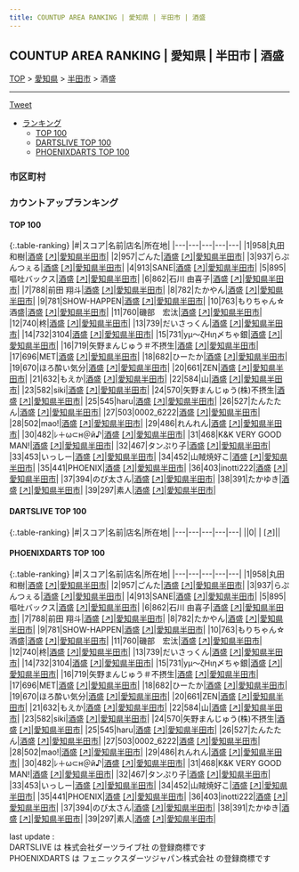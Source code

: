 ```yaml
---
title: COUNTUP AREA RANKING | 愛知県 | 半田市 | 酒盛
---
```

## COUNTUP AREA RANKING | 愛知県 | 半田市 | 酒盛

[TOP](/darts/rank/) > [愛知県](/darts/rank/愛知県/) > [半田市](/darts/rank/愛知県/半田市/) > 酒盛

___

<a href="https://twitter.com/share?ref_src=twsrc%5Etfw" data-text="COUNTUP AREA RANKING | 愛知県半田市酒盛" class="twitter-share-button" data-hashtags="DARTSLIVE,PHOENIXDARTS,darts,ダーツ" data-show-count="false">Tweet</a>

* [ランキング](#カウントアップランキング)
    * [TOP 100](#top-100)
    * [DARTSLIVE TOP 100](#dartslive-top-100)
    * [PHOENIXDARTS TOP 100](#phoenixdarts-top-100)

### 市区町村

<ul>

</ul>

### カウントアップランキング

#### TOP 100



{:.table-ranking}
|#|スコア|名前|店名|所在地|
|---|---|---|---|---|
|1|958|<span class="rank-name-pd">丸田　和樹</span>|<a href="/darts/rank/shops/88558.html">酒盛</a> <a href="https://vs.phoenixdarts.com/jp/shop/shopDetailInfo/s_88558?s_seq=88558">[↗]</a>|<a href="/darts/rank/愛知県/半田市">愛知県半田市</a>|
|2|957|<span class="rank-name-pd">ごんた</span>|<a href="/darts/rank/shops/88558.html">酒盛</a> <a href="https://vs.phoenixdarts.com/jp/shop/shopDetailInfo/s_88558?s_seq=88558">[↗]</a>|<a href="/darts/rank/愛知県/半田市">愛知県半田市</a>|
|3|937|<span class="rank-name-pd">らぷんつぇる</span>|<a href="/darts/rank/shops/88558.html">酒盛</a> <a href="https://vs.phoenixdarts.com/jp/shop/shopDetailInfo/s_88558?s_seq=88558">[↗]</a>|<a href="/darts/rank/愛知県/半田市">愛知県半田市</a>|
|4|913|<span class="rank-name-pd">SANE</span>|<a href="/darts/rank/shops/88558.html">酒盛</a> <a href="https://vs.phoenixdarts.com/jp/shop/shopDetailInfo/s_88558?s_seq=88558">[↗]</a>|<a href="/darts/rank/愛知県/半田市">愛知県半田市</a>|
|5|895|<span class="rank-name-pd">嘔吐バックス</span>|<a href="/darts/rank/shops/88558.html">酒盛</a> <a href="https://vs.phoenixdarts.com/jp/shop/shopDetailInfo/s_88558?s_seq=88558">[↗]</a>|<a href="/darts/rank/愛知県/半田市">愛知県半田市</a>|
|6|862|<span class="rank-name-pd">石川 由喜子</span>|<a href="/darts/rank/shops/88558.html">酒盛</a> <a href="https://vs.phoenixdarts.com/jp/shop/shopDetailInfo/s_88558?s_seq=88558">[↗]</a>|<a href="/darts/rank/愛知県/半田市">愛知県半田市</a>|
|7|788|<span class="rank-name-pd"><span class="pro-icon-pd"></span>前田 翔斗</span>|<a href="/darts/rank/shops/88558.html">酒盛</a> <a href="https://vs.phoenixdarts.com/jp/shop/shopDetailInfo/s_88558?s_seq=88558">[↗]</a>|<a href="/darts/rank/愛知県/半田市">愛知県半田市</a>|
|8|782|<span class="rank-name-pd">たかやん</span>|<a href="/darts/rank/shops/88558.html">酒盛</a> <a href="https://vs.phoenixdarts.com/jp/shop/shopDetailInfo/s_88558?s_seq=88558">[↗]</a>|<a href="/darts/rank/愛知県/半田市">愛知県半田市</a>|
|9|781|<span class="rank-name-pd">SHOW-HAPPEN</span>|<a href="/darts/rank/shops/88558.html">酒盛</a> <a href="https://vs.phoenixdarts.com/jp/shop/shopDetailInfo/s_88558?s_seq=88558">[↗]</a>|<a href="/darts/rank/愛知県/半田市">愛知県半田市</a>|
|10|763|<span class="rank-name-pd">もりちゃん☆酒盛</span>|<a href="/darts/rank/shops/88558.html">酒盛</a> <a href="https://vs.phoenixdarts.com/jp/shop/shopDetailInfo/s_88558?s_seq=88558">[↗]</a>|<a href="/darts/rank/愛知県/半田市">愛知県半田市</a>|
|11|760|<span class="rank-name-pd">磯部　宏汰</span>|<a href="/darts/rank/shops/88558.html">酒盛</a> <a href="https://vs.phoenixdarts.com/jp/shop/shopDetailInfo/s_88558?s_seq=88558">[↗]</a>|<a href="/darts/rank/愛知県/半田市">愛知県半田市</a>|
|12|740|<span class="rank-name-pd">柊</span>|<a href="/darts/rank/shops/88558.html">酒盛</a> <a href="https://vs.phoenixdarts.com/jp/shop/shopDetailInfo/s_88558?s_seq=88558">[↗]</a>|<a href="/darts/rank/愛知県/半田市">愛知県半田市</a>|
|13|739|<span class="rank-name-pd">だいさっくん</span>|<a href="/darts/rank/shops/88558.html">酒盛</a> <a href="https://vs.phoenixdarts.com/jp/shop/shopDetailInfo/s_88558?s_seq=88558">[↗]</a>|<a href="/darts/rank/愛知県/半田市">愛知県半田市</a>|
|14|732|<span class="rank-name-pd">3104</span>|<a href="/darts/rank/shops/88558.html">酒盛</a> <a href="https://vs.phoenixdarts.com/jp/shop/shopDetailInfo/s_88558?s_seq=88558">[↗]</a>|<a href="/darts/rank/愛知県/半田市">愛知県半田市</a>|
|15|731|<span class="rank-name-pd">уμ～ζΗιη〆ちゃ銀</span>|<a href="/darts/rank/shops/88558.html">酒盛</a> <a href="https://vs.phoenixdarts.com/jp/shop/shopDetailInfo/s_88558?s_seq=88558">[↗]</a>|<a href="/darts/rank/愛知県/半田市">愛知県半田市</a>|
|16|719|<span class="rank-name-pd">矢野まんじゅう＃不摂生</span>|<a href="/darts/rank/shops/88558.html">酒盛</a> <a href="https://vs.phoenixdarts.com/jp/shop/shopDetailInfo/s_88558?s_seq=88558">[↗]</a>|<a href="/darts/rank/愛知県/半田市">愛知県半田市</a>|
|17|696|<span class="rank-name-pd">MET</span>|<a href="/darts/rank/shops/88558.html">酒盛</a> <a href="https://vs.phoenixdarts.com/jp/shop/shopDetailInfo/s_88558?s_seq=88558">[↗]</a>|<a href="/darts/rank/愛知県/半田市">愛知県半田市</a>|
|18|682|<span class="rank-name-pd">ひーたか</span>|<a href="/darts/rank/shops/88558.html">酒盛</a> <a href="https://vs.phoenixdarts.com/jp/shop/shopDetailInfo/s_88558?s_seq=88558">[↗]</a>|<a href="/darts/rank/愛知県/半田市">愛知県半田市</a>|
|19|670|<span class="rank-name-pd">ほろ酔い気分</span>|<a href="/darts/rank/shops/88558.html">酒盛</a> <a href="https://vs.phoenixdarts.com/jp/shop/shopDetailInfo/s_88558?s_seq=88558">[↗]</a>|<a href="/darts/rank/愛知県/半田市">愛知県半田市</a>|
|20|661|<span class="rank-name-pd">ZEN</span>|<a href="/darts/rank/shops/88558.html">酒盛</a> <a href="https://vs.phoenixdarts.com/jp/shop/shopDetailInfo/s_88558?s_seq=88558">[↗]</a>|<a href="/darts/rank/愛知県/半田市">愛知県半田市</a>|
|21|632|<span class="rank-name-pd">もえか</span>|<a href="/darts/rank/shops/88558.html">酒盛</a> <a href="https://vs.phoenixdarts.com/jp/shop/shopDetailInfo/s_88558?s_seq=88558">[↗]</a>|<a href="/darts/rank/愛知県/半田市">愛知県半田市</a>|
|22|584|<span class="rank-name-pd">山</span>|<a href="/darts/rank/shops/88558.html">酒盛</a> <a href="https://vs.phoenixdarts.com/jp/shop/shopDetailInfo/s_88558?s_seq=88558">[↗]</a>|<a href="/darts/rank/愛知県/半田市">愛知県半田市</a>|
|23|582|<span class="rank-name-pd">siki</span>|<a href="/darts/rank/shops/88558.html">酒盛</a> <a href="https://vs.phoenixdarts.com/jp/shop/shopDetailInfo/s_88558?s_seq=88558">[↗]</a>|<a href="/darts/rank/愛知県/半田市">愛知県半田市</a>|
|24|570|<span class="rank-name-pd">矢野まんじゅう(株)不摂生</span>|<a href="/darts/rank/shops/88558.html">酒盛</a> <a href="https://vs.phoenixdarts.com/jp/shop/shopDetailInfo/s_88558?s_seq=88558">[↗]</a>|<a href="/darts/rank/愛知県/半田市">愛知県半田市</a>|
|25|545|<span class="rank-name-pd">haru</span>|<a href="/darts/rank/shops/88558.html">酒盛</a> <a href="https://vs.phoenixdarts.com/jp/shop/shopDetailInfo/s_88558?s_seq=88558">[↗]</a>|<a href="/darts/rank/愛知県/半田市">愛知県半田市</a>|
|26|527|<span class="rank-name-pd">たんたたん</span>|<a href="/darts/rank/shops/88558.html">酒盛</a> <a href="https://vs.phoenixdarts.com/jp/shop/shopDetailInfo/s_88558?s_seq=88558">[↗]</a>|<a href="/darts/rank/愛知県/半田市">愛知県半田市</a>|
|27|503|<span class="rank-name-pd">0002_6222</span>|<a href="/darts/rank/shops/88558.html">酒盛</a> <a href="https://vs.phoenixdarts.com/jp/shop/shopDetailInfo/s_88558?s_seq=88558">[↗]</a>|<a href="/darts/rank/愛知県/半田市">愛知県半田市</a>|
|28|502|<span class="rank-name-pd">mao!</span>|<a href="/darts/rank/shops/88558.html">酒盛</a> <a href="https://vs.phoenixdarts.com/jp/shop/shopDetailInfo/s_88558?s_seq=88558">[↗]</a>|<a href="/darts/rank/愛知県/半田市">愛知県半田市</a>|
|29|486|<span class="rank-name-pd">れんれん</span>|<a href="/darts/rank/shops/88558.html">酒盛</a> <a href="https://vs.phoenixdarts.com/jp/shop/shopDetailInfo/s_88558?s_seq=88558">[↗]</a>|<a href="/darts/rank/愛知県/半田市">愛知県半田市</a>|
|30|482|<span class="rank-name-pd">ﾚ＋ω⊂н＠й♪</span>|<a href="/darts/rank/shops/88558.html">酒盛</a> <a href="https://vs.phoenixdarts.com/jp/shop/shopDetailInfo/s_88558?s_seq=88558">[↗]</a>|<a href="/darts/rank/愛知県/半田市">愛知県半田市</a>|
|31|468|<span class="rank-name-pd">K&amp;K VERY GOOD MAN!</span>|<a href="/darts/rank/shops/88558.html">酒盛</a> <a href="https://vs.phoenixdarts.com/jp/shop/shopDetailInfo/s_88558?s_seq=88558">[↗]</a>|<a href="/darts/rank/愛知県/半田市">愛知県半田市</a>|
|32|467|<span class="rank-name-pd">タンぷり子</span>|<a href="/darts/rank/shops/88558.html">酒盛</a> <a href="https://vs.phoenixdarts.com/jp/shop/shopDetailInfo/s_88558?s_seq=88558">[↗]</a>|<a href="/darts/rank/愛知県/半田市">愛知県半田市</a>|
|33|453|<span class="rank-name-pd">いっしー</span>|<a href="/darts/rank/shops/88558.html">酒盛</a> <a href="https://vs.phoenixdarts.com/jp/shop/shopDetailInfo/s_88558?s_seq=88558">[↗]</a>|<a href="/darts/rank/愛知県/半田市">愛知県半田市</a>|
|34|452|<span class="rank-name-pd">山賊焼好こ</span>|<a href="/darts/rank/shops/88558.html">酒盛</a> <a href="https://vs.phoenixdarts.com/jp/shop/shopDetailInfo/s_88558?s_seq=88558">[↗]</a>|<a href="/darts/rank/愛知県/半田市">愛知県半田市</a>|
|35|441|<span class="rank-name-pd">PHOENIX</span>|<a href="/darts/rank/shops/88558.html">酒盛</a> <a href="https://vs.phoenixdarts.com/jp/shop/shopDetailInfo/s_88558?s_seq=88558">[↗]</a>|<a href="/darts/rank/愛知県/半田市">愛知県半田市</a>|
|36|403|<span class="rank-name-pd">inotti222</span>|<a href="/darts/rank/shops/88558.html">酒盛</a> <a href="https://vs.phoenixdarts.com/jp/shop/shopDetailInfo/s_88558?s_seq=88558">[↗]</a>|<a href="/darts/rank/愛知県/半田市">愛知県半田市</a>|
|37|394|<span class="rank-name-pd">のび太さん</span>|<a href="/darts/rank/shops/88558.html">酒盛</a> <a href="https://vs.phoenixdarts.com/jp/shop/shopDetailInfo/s_88558?s_seq=88558">[↗]</a>|<a href="/darts/rank/愛知県/半田市">愛知県半田市</a>|
|38|391|<span class="rank-name-pd">たかゆき</span>|<a href="/darts/rank/shops/88558.html">酒盛</a> <a href="https://vs.phoenixdarts.com/jp/shop/shopDetailInfo/s_88558?s_seq=88558">[↗]</a>|<a href="/darts/rank/愛知県/半田市">愛知県半田市</a>|
|39|297|<span class="rank-name-pd">素人</span>|<a href="/darts/rank/shops/88558.html">酒盛</a> <a href="https://vs.phoenixdarts.com/jp/shop/shopDetailInfo/s_88558?s_seq=88558">[↗]</a>|<a href="/darts/rank/愛知県/半田市">愛知県半田市</a>|


#### DARTSLIVE TOP 100



{:.table-ranking}
|#|スコア|名前|店名|所在地|
|---|---|---|---|---|
||0|<span class="rank-name-dl"> </span>|<a href="/darts/rank/shops/.html"></a> <a href="">[↗]</a>|<a href="/darts/rank//"></a>|


#### PHOENIXDARTS TOP 100



{:.table-ranking}
|#|スコア|名前|店名|所在地|
|---|---|---|---|---|
|1|958|<span class="rank-name-pd">丸田　和樹</span>|<a href="/darts/rank/shops/88558.html">酒盛</a> <a href="https://vs.phoenixdarts.com/jp/shop/shopDetailInfo/s_88558?s_seq=88558">[↗]</a>|<a href="/darts/rank/愛知県/半田市">愛知県半田市</a>|
|2|957|<span class="rank-name-pd">ごんた</span>|<a href="/darts/rank/shops/88558.html">酒盛</a> <a href="https://vs.phoenixdarts.com/jp/shop/shopDetailInfo/s_88558?s_seq=88558">[↗]</a>|<a href="/darts/rank/愛知県/半田市">愛知県半田市</a>|
|3|937|<span class="rank-name-pd">らぷんつぇる</span>|<a href="/darts/rank/shops/88558.html">酒盛</a> <a href="https://vs.phoenixdarts.com/jp/shop/shopDetailInfo/s_88558?s_seq=88558">[↗]</a>|<a href="/darts/rank/愛知県/半田市">愛知県半田市</a>|
|4|913|<span class="rank-name-pd">SANE</span>|<a href="/darts/rank/shops/88558.html">酒盛</a> <a href="https://vs.phoenixdarts.com/jp/shop/shopDetailInfo/s_88558?s_seq=88558">[↗]</a>|<a href="/darts/rank/愛知県/半田市">愛知県半田市</a>|
|5|895|<span class="rank-name-pd">嘔吐バックス</span>|<a href="/darts/rank/shops/88558.html">酒盛</a> <a href="https://vs.phoenixdarts.com/jp/shop/shopDetailInfo/s_88558?s_seq=88558">[↗]</a>|<a href="/darts/rank/愛知県/半田市">愛知県半田市</a>|
|6|862|<span class="rank-name-pd">石川 由喜子</span>|<a href="/darts/rank/shops/88558.html">酒盛</a> <a href="https://vs.phoenixdarts.com/jp/shop/shopDetailInfo/s_88558?s_seq=88558">[↗]</a>|<a href="/darts/rank/愛知県/半田市">愛知県半田市</a>|
|7|788|<span class="rank-name-pd"><span class="pro-icon-pd"></span>前田 翔斗</span>|<a href="/darts/rank/shops/88558.html">酒盛</a> <a href="https://vs.phoenixdarts.com/jp/shop/shopDetailInfo/s_88558?s_seq=88558">[↗]</a>|<a href="/darts/rank/愛知県/半田市">愛知県半田市</a>|
|8|782|<span class="rank-name-pd">たかやん</span>|<a href="/darts/rank/shops/88558.html">酒盛</a> <a href="https://vs.phoenixdarts.com/jp/shop/shopDetailInfo/s_88558?s_seq=88558">[↗]</a>|<a href="/darts/rank/愛知県/半田市">愛知県半田市</a>|
|9|781|<span class="rank-name-pd">SHOW-HAPPEN</span>|<a href="/darts/rank/shops/88558.html">酒盛</a> <a href="https://vs.phoenixdarts.com/jp/shop/shopDetailInfo/s_88558?s_seq=88558">[↗]</a>|<a href="/darts/rank/愛知県/半田市">愛知県半田市</a>|
|10|763|<span class="rank-name-pd">もりちゃん☆酒盛</span>|<a href="/darts/rank/shops/88558.html">酒盛</a> <a href="https://vs.phoenixdarts.com/jp/shop/shopDetailInfo/s_88558?s_seq=88558">[↗]</a>|<a href="/darts/rank/愛知県/半田市">愛知県半田市</a>|
|11|760|<span class="rank-name-pd">磯部　宏汰</span>|<a href="/darts/rank/shops/88558.html">酒盛</a> <a href="https://vs.phoenixdarts.com/jp/shop/shopDetailInfo/s_88558?s_seq=88558">[↗]</a>|<a href="/darts/rank/愛知県/半田市">愛知県半田市</a>|
|12|740|<span class="rank-name-pd">柊</span>|<a href="/darts/rank/shops/88558.html">酒盛</a> <a href="https://vs.phoenixdarts.com/jp/shop/shopDetailInfo/s_88558?s_seq=88558">[↗]</a>|<a href="/darts/rank/愛知県/半田市">愛知県半田市</a>|
|13|739|<span class="rank-name-pd">だいさっくん</span>|<a href="/darts/rank/shops/88558.html">酒盛</a> <a href="https://vs.phoenixdarts.com/jp/shop/shopDetailInfo/s_88558?s_seq=88558">[↗]</a>|<a href="/darts/rank/愛知県/半田市">愛知県半田市</a>|
|14|732|<span class="rank-name-pd">3104</span>|<a href="/darts/rank/shops/88558.html">酒盛</a> <a href="https://vs.phoenixdarts.com/jp/shop/shopDetailInfo/s_88558?s_seq=88558">[↗]</a>|<a href="/darts/rank/愛知県/半田市">愛知県半田市</a>|
|15|731|<span class="rank-name-pd">уμ～ζΗιη〆ちゃ銀</span>|<a href="/darts/rank/shops/88558.html">酒盛</a> <a href="https://vs.phoenixdarts.com/jp/shop/shopDetailInfo/s_88558?s_seq=88558">[↗]</a>|<a href="/darts/rank/愛知県/半田市">愛知県半田市</a>|
|16|719|<span class="rank-name-pd">矢野まんじゅう＃不摂生</span>|<a href="/darts/rank/shops/88558.html">酒盛</a> <a href="https://vs.phoenixdarts.com/jp/shop/shopDetailInfo/s_88558?s_seq=88558">[↗]</a>|<a href="/darts/rank/愛知県/半田市">愛知県半田市</a>|
|17|696|<span class="rank-name-pd">MET</span>|<a href="/darts/rank/shops/88558.html">酒盛</a> <a href="https://vs.phoenixdarts.com/jp/shop/shopDetailInfo/s_88558?s_seq=88558">[↗]</a>|<a href="/darts/rank/愛知県/半田市">愛知県半田市</a>|
|18|682|<span class="rank-name-pd">ひーたか</span>|<a href="/darts/rank/shops/88558.html">酒盛</a> <a href="https://vs.phoenixdarts.com/jp/shop/shopDetailInfo/s_88558?s_seq=88558">[↗]</a>|<a href="/darts/rank/愛知県/半田市">愛知県半田市</a>|
|19|670|<span class="rank-name-pd">ほろ酔い気分</span>|<a href="/darts/rank/shops/88558.html">酒盛</a> <a href="https://vs.phoenixdarts.com/jp/shop/shopDetailInfo/s_88558?s_seq=88558">[↗]</a>|<a href="/darts/rank/愛知県/半田市">愛知県半田市</a>|
|20|661|<span class="rank-name-pd">ZEN</span>|<a href="/darts/rank/shops/88558.html">酒盛</a> <a href="https://vs.phoenixdarts.com/jp/shop/shopDetailInfo/s_88558?s_seq=88558">[↗]</a>|<a href="/darts/rank/愛知県/半田市">愛知県半田市</a>|
|21|632|<span class="rank-name-pd">もえか</span>|<a href="/darts/rank/shops/88558.html">酒盛</a> <a href="https://vs.phoenixdarts.com/jp/shop/shopDetailInfo/s_88558?s_seq=88558">[↗]</a>|<a href="/darts/rank/愛知県/半田市">愛知県半田市</a>|
|22|584|<span class="rank-name-pd">山</span>|<a href="/darts/rank/shops/88558.html">酒盛</a> <a href="https://vs.phoenixdarts.com/jp/shop/shopDetailInfo/s_88558?s_seq=88558">[↗]</a>|<a href="/darts/rank/愛知県/半田市">愛知県半田市</a>|
|23|582|<span class="rank-name-pd">siki</span>|<a href="/darts/rank/shops/88558.html">酒盛</a> <a href="https://vs.phoenixdarts.com/jp/shop/shopDetailInfo/s_88558?s_seq=88558">[↗]</a>|<a href="/darts/rank/愛知県/半田市">愛知県半田市</a>|
|24|570|<span class="rank-name-pd">矢野まんじゅう(株)不摂生</span>|<a href="/darts/rank/shops/88558.html">酒盛</a> <a href="https://vs.phoenixdarts.com/jp/shop/shopDetailInfo/s_88558?s_seq=88558">[↗]</a>|<a href="/darts/rank/愛知県/半田市">愛知県半田市</a>|
|25|545|<span class="rank-name-pd">haru</span>|<a href="/darts/rank/shops/88558.html">酒盛</a> <a href="https://vs.phoenixdarts.com/jp/shop/shopDetailInfo/s_88558?s_seq=88558">[↗]</a>|<a href="/darts/rank/愛知県/半田市">愛知県半田市</a>|
|26|527|<span class="rank-name-pd">たんたたん</span>|<a href="/darts/rank/shops/88558.html">酒盛</a> <a href="https://vs.phoenixdarts.com/jp/shop/shopDetailInfo/s_88558?s_seq=88558">[↗]</a>|<a href="/darts/rank/愛知県/半田市">愛知県半田市</a>|
|27|503|<span class="rank-name-pd">0002_6222</span>|<a href="/darts/rank/shops/88558.html">酒盛</a> <a href="https://vs.phoenixdarts.com/jp/shop/shopDetailInfo/s_88558?s_seq=88558">[↗]</a>|<a href="/darts/rank/愛知県/半田市">愛知県半田市</a>|
|28|502|<span class="rank-name-pd">mao!</span>|<a href="/darts/rank/shops/88558.html">酒盛</a> <a href="https://vs.phoenixdarts.com/jp/shop/shopDetailInfo/s_88558?s_seq=88558">[↗]</a>|<a href="/darts/rank/愛知県/半田市">愛知県半田市</a>|
|29|486|<span class="rank-name-pd">れんれん</span>|<a href="/darts/rank/shops/88558.html">酒盛</a> <a href="https://vs.phoenixdarts.com/jp/shop/shopDetailInfo/s_88558?s_seq=88558">[↗]</a>|<a href="/darts/rank/愛知県/半田市">愛知県半田市</a>|
|30|482|<span class="rank-name-pd">ﾚ＋ω⊂н＠й♪</span>|<a href="/darts/rank/shops/88558.html">酒盛</a> <a href="https://vs.phoenixdarts.com/jp/shop/shopDetailInfo/s_88558?s_seq=88558">[↗]</a>|<a href="/darts/rank/愛知県/半田市">愛知県半田市</a>|
|31|468|<span class="rank-name-pd">K&amp;K VERY GOOD MAN!</span>|<a href="/darts/rank/shops/88558.html">酒盛</a> <a href="https://vs.phoenixdarts.com/jp/shop/shopDetailInfo/s_88558?s_seq=88558">[↗]</a>|<a href="/darts/rank/愛知県/半田市">愛知県半田市</a>|
|32|467|<span class="rank-name-pd">タンぷり子</span>|<a href="/darts/rank/shops/88558.html">酒盛</a> <a href="https://vs.phoenixdarts.com/jp/shop/shopDetailInfo/s_88558?s_seq=88558">[↗]</a>|<a href="/darts/rank/愛知県/半田市">愛知県半田市</a>|
|33|453|<span class="rank-name-pd">いっしー</span>|<a href="/darts/rank/shops/88558.html">酒盛</a> <a href="https://vs.phoenixdarts.com/jp/shop/shopDetailInfo/s_88558?s_seq=88558">[↗]</a>|<a href="/darts/rank/愛知県/半田市">愛知県半田市</a>|
|34|452|<span class="rank-name-pd">山賊焼好こ</span>|<a href="/darts/rank/shops/88558.html">酒盛</a> <a href="https://vs.phoenixdarts.com/jp/shop/shopDetailInfo/s_88558?s_seq=88558">[↗]</a>|<a href="/darts/rank/愛知県/半田市">愛知県半田市</a>|
|35|441|<span class="rank-name-pd">PHOENIX</span>|<a href="/darts/rank/shops/88558.html">酒盛</a> <a href="https://vs.phoenixdarts.com/jp/shop/shopDetailInfo/s_88558?s_seq=88558">[↗]</a>|<a href="/darts/rank/愛知県/半田市">愛知県半田市</a>|
|36|403|<span class="rank-name-pd">inotti222</span>|<a href="/darts/rank/shops/88558.html">酒盛</a> <a href="https://vs.phoenixdarts.com/jp/shop/shopDetailInfo/s_88558?s_seq=88558">[↗]</a>|<a href="/darts/rank/愛知県/半田市">愛知県半田市</a>|
|37|394|<span class="rank-name-pd">のび太さん</span>|<a href="/darts/rank/shops/88558.html">酒盛</a> <a href="https://vs.phoenixdarts.com/jp/shop/shopDetailInfo/s_88558?s_seq=88558">[↗]</a>|<a href="/darts/rank/愛知県/半田市">愛知県半田市</a>|
|38|391|<span class="rank-name-pd">たかゆき</span>|<a href="/darts/rank/shops/88558.html">酒盛</a> <a href="https://vs.phoenixdarts.com/jp/shop/shopDetailInfo/s_88558?s_seq=88558">[↗]</a>|<a href="/darts/rank/愛知県/半田市">愛知県半田市</a>|
|39|297|<span class="rank-name-pd">素人</span>|<a href="/darts/rank/shops/88558.html">酒盛</a> <a href="https://vs.phoenixdarts.com/jp/shop/shopDetailInfo/s_88558?s_seq=88558">[↗]</a>|<a href="/darts/rank/愛知県/半田市">愛知県半田市</a>|


<div class="footer border-top border-gray-light mt-5 pt-3 text-right text-gray">
    last update : <span style="font-weight: italic" id="foot_last_modified"></span><br />
    DARTSLIVE は 株式会社ダーツライブ社 の登録商標です<br />
    PHOENIXDARTS は フェニックスダーツジャパン株式会社 の登録商標です<br />
</div>

<script src="https://cdnjs.cloudflare.com/ajax/libs/jquery.tablesorter/2.31.3/js/jquery.tablesorter.min.js" integrity="sha512-qzgd5cYSZcosqpzpn7zF2ZId8f/8CHmFKZ8j7mU4OUXTNRd5g+ZHBPsgKEwoqxCtdQvExE5LprwwPAgoicguNg==" crossorigin="anonymous" referrerpolicy="no-referrer"></script>
<link rel="stylesheet" href="https://cdnjs.cloudflare.com/ajax/libs/jquery.tablesorter/2.31.3/css/theme.default.min.css" integrity="sha512-wghhOJkjQX0Lh3NSWvNKeZ0ZpNn+SPVXX1Qyc9OCaogADktxrBiBdKGDoqVUOyhStvMBmJQ8ZdMHiR3wuEq8+w==" crossorigin="anonymous" referrerpolicy="no-referrer" />
<script>
$(function() {
    $(".table-ranking").tablesorter({sortList:[[0, 0]]});
    $("#foot_last_modified").text(formatDate(new Date(document.lastModified), 'yyyy-MM-dd HH:mm:ss'));
});
</script>

<script async src="https://platform.twitter.com/widgets.js" charset="utf-8"></script>